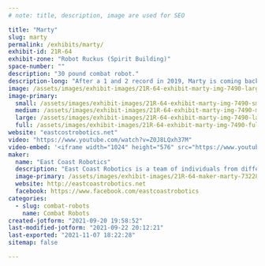 ```yaml
---
# note: title, description, image are used for SEO

title: "Marty"
slug: marty
permalink: /exhibits/marty/
exhibit-id: 21R-64
exhibit-zone: "Robot Ruckus (Spirit Building)"
space-number: ""
description: "30 pound combat robot."
description-long: "After a 1 and 2 record in 2019, Marty is coming back to compete again. "
image: /assets/images/exhibit-images/21R-64-exhibit-marty-img-7490-large.JPG
image-primary: 
  small: /assets/images/exhibit-images/21R-64-exhibit-marty-img-7490-small.JPG
  medium: /assets/images/exhibit-images/21R-64-exhibit-marty-img-7490-medium.JPG
  large: /assets/images/exhibit-images/21R-64-exhibit-marty-img-7490-large.JPG
  full: /assets/images/exhibit-images/21R-64-exhibit-marty-img-7490-full.JPG
website: "eastcostrobotics.net"
video: "https://www.youtube.com/watch?v=Z0J8LQxh37M"
video-embed: '<iframe width="1024" height="576" src="https://www.youtube.com/embed/Z0J8LQxh37M?feature=oembed" frameborder="0" allow="accelerometer; autoplay; clipboard-write; encrypted-media; gyroscope; picture-in-picture" allowfullscreen></iframe>'
maker: 
  name: "East Coast Robotics"
  description: "East Coast Robotics is a team of individuals from different backgrounds working on cutting edge technology. Our members have built Combat robots as well as other experimental projects"
  image-primary: /assets/images/exhibit-images/21R-64-maker-marty-73228714-702433786951-5064462179441311744-n-medium.jpg
  website: http://eastcoastrobotics.net
  facebook: https://www.facebook.com/eastcoastrobotics
categories: 
  - slug: combat-robots
    name: Combat Robots
created-jotform: "2021-09-20 19:58:52"
last-modified-jotform: "2021-09-22 20:12:21"
last-exported: "2021-11-07 18:22:28"
sitemap: false

---
```

